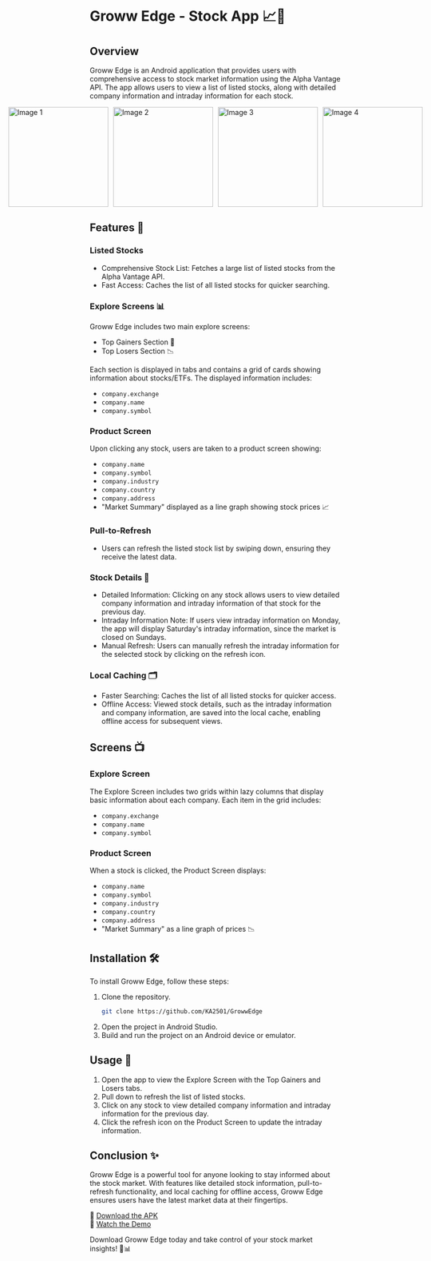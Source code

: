 # Groww Edge - Stock App 📈📲

## Overview
Groww Edge is an Android application that provides users with comprehensive access to stock market information using the Alpha Vantage API. The app allows users to view a list of listed stocks, along with detailed company information and intraday information for each stock.


<div style="display: flex; justify-content: center;">
  <img src="https://github.com/KA2501/GrowwEdge/assets/104622097/4ce506dd-2797-40da-bbf1-c077628c2f2f" alt="Image 1" width="200" style="margin-right: 2%;"/>
  <img src="https://github.com/KA2501/GrowwEdge/assets/104622097/0e01f80a-fbd1-4cdc-a1a7-87ac568722ea" alt="Image 2" width="200" style="margin-right: 2%;"/>
  <img src="https://github.com/KA2501/GrowwEdge/assets/104622097/934b5ba1-8503-4c07-9de6-3a2791d65a7f" alt="Image 3" width="200" style="margin-right: 2%;"/>
  <img src="https://github.com/KA2501/GrowwEdge/assets/104622097/c3dd2fe2-9889-4c16-bc76-026efc97e4f8" alt="Image 4" width="200"/>
</div>


## Features 🌟

### Listed Stocks
- Comprehensive Stock List: Fetches a large list of listed stocks from the Alpha Vantage API.
- Fast Access: Caches the list of all listed stocks for quicker searching.

### Explore Screens 📊
Groww Edge includes two main explore screens:
- Top Gainers Section 🚀
- Top Losers Section 📉

Each section is displayed in tabs and contains a grid of cards showing information about stocks/ETFs. The displayed information includes:
- `company.exchange`
- `company.name`
- `company.symbol`

### Product Screen
Upon clicking any stock, users are taken to a product screen showing:
- `company.name`
- `company.symbol`
- `company.industry`
- `company.country`
- `company.address`
- "Market Summary" displayed as a line graph showing stock prices 📈

### Pull-to-Refresh
- Users can refresh the listed stock list by swiping down, ensuring they receive the latest data.

### Stock Details 🧾
- Detailed Information: Clicking on any stock allows users to view detailed company information and intraday information of that stock for the previous day.
- Intraday Information Note: If users view intraday information on Monday, the app will display Saturday's intraday information, since the market is closed on Sundays.
- Manual Refresh: Users can manually refresh the intraday information for the selected stock by clicking on the refresh icon.

### Local Caching 🗂️
- Faster Searching: Caches the list of all listed stocks for quicker access.
- Offline Access: Viewed stock details, such as the intraday information and company information, are saved into the local cache, enabling offline access for subsequent views.

## Screens 📺

### Explore Screen
The Explore Screen includes two grids within lazy columns that display basic information about each company. Each item in the grid includes:
- `company.exchange`
- `company.name`
- `company.symbol`

### Product Screen
When a stock is clicked, the Product Screen displays:
- `company.name`
- `company.symbol`
- `company.industry`
- `company.country`
- `company.address`
- "Market Summary" as a line graph of prices 📉

## Installation 🛠️
To install Groww Edge, follow these steps:
1. Clone the repository.
    ```bash
    git clone https://github.com/KA2501/GrowwEdge
    ```
2. Open the project in Android Studio.
3. Build and run the project on an Android device or emulator.

## Usage 📲
1. Open the app to view the Explore Screen with the Top Gainers and Losers tabs.
2. Pull down to refresh the list of listed stocks.
3. Click on any stock to view detailed company information and intraday information for the previous day.
4. Click the refresh icon on the Product Screen to update the intraday information.

## Conclusion ✨
Groww Edge is a powerful tool for anyone looking to stay informed about the stock market. With features like detailed stock information, pull-to-refresh functionality, and local caching for offline access, Groww Edge ensures users have the latest market data at their fingertips.

🔗 [Download the APK](https://drive.google.com/drive/folders/10C6gMYgzRGPtmbXHZCr2NOzrAK2mO3fX?usp=sharing)  
🎥 [Watch the Demo](https://youtu.be/s_g90owOoe8)


Download Groww Edge today and take control of your stock market insights! 🚀📊
